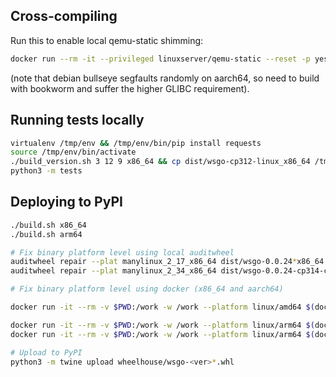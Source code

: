 ## Cross-compiling

Run this to enable local qemu-static shimming:

```sh
docker run --rm -it --privileged linuxserver/qemu-static --reset -p yes
```

(note that debian bullseye segfaults randomly on aarch64, so need to build with bookworm and suffer the higher GLIBC requirement).


## Running tests locally

```sh
virtualenv /tmp/env && /tmp/env/bin/pip install requests
source /tmp/env/bin/activate
./build_version.sh 3 12 9 x86_64 && cp dist/wsgo-cp312-linux_x86_64 /tmp/env/bin/wsgo
python3 -m tests
```

## Deploying to PyPI

```sh
./build.sh x86_64
./build.sh arm64
```

```sh
# Fix binary platform level using local auditwheel
auditwheel repair --plat manylinux_2_17_x86_64 dist/wsgo-0.0.24*x86_64.whl
auditwheel repair --plat manylinux_2_34_x86_64 dist/wsgo-0.0.24-cp314-cp314-linux_x86_64.whl
```

```sh
# Fix binary platform level using docker (x86_64 and aarch64)

docker run -it --rm -v $PWD:/work -w /work --platform linux/amd64 $(docker build -q --platform linux/amd64 -f Dockerfile.auditwheel .) auditwheel repair --plat manylinux_2_17_x86_64 dist/wsgo-0.0.??-*x86_64.whl

docker run -it --rm -v $PWD:/work -w /work --platform linux/arm64 $(docker build -q --platform linux/arm64 -f Dockerfile.auditwheel .) auditwheel repair --plat manylinux_2_17_aarch64 dist/wsgo-0.0.??-*aarch64.whl
docker run -it --rm -v $PWD:/work -w /work --platform linux/arm64 $(docker build -q --platform linux/arm64 -f Dockerfile.auditwheel .) auditwheel repair --plat manylinux_2_34_aarch64 dist/wsgo-0.0.24-cp314-cp314-linux_aarch64.whl
```

```sh
# Upload to PyPI
python3 -m twine upload wheelhouse/wsgo-<ver>*.whl
```
